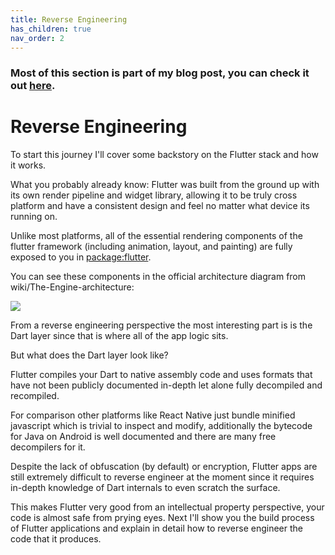 ```yaml
---
title: Reverse Engineering
has_children: true
nav_order: 2
---
```


### Most of this section is part of my blog post, you can check it out [here](https://blog.tst.sh/reverse-engineering-flutter-apps-part-1/).

# Reverse Engineering

To start this journey I'll cover some backstory on the Flutter stack and how it works.

What you probably already know: Flutter was built from the ground up with its own render pipeline and widget library,
allowing it to be truly cross platform and have a consistent design and feel no matter what device its running on.

Unlike most platforms, all of the essential rendering components of the flutter framework (including animation, layout,
and painting) are fully exposed to you in [package:flutter](https://github.com/flutter/flutter/tree/master/packages/flutter).

You can see these components in the official architecture diagram from wiki/The-Engine-architecture:

![](https://blog.tst.sh/content/images/2020/02/framework.png)

From a reverse engineering perspective the most interesting part is is the Dart layer since that is where all of the app
logic sits.

But what does the Dart layer look like?

Flutter compiles your Dart to native assembly code and uses formats that have not been publicly documented in-depth let
alone fully decompiled and recompiled.

For comparison other platforms like React Native just bundle minified javascript which is trivial to inspect and modify,
additionally the bytecode for Java on Android is well documented and there are many free decompilers for it.

Despite the lack of obfuscation (by default) or encryption, Flutter apps are still extremely difficult to reverse
engineer at the moment since it requires in-depth knowledge of Dart internals to even scratch the surface.

This makes Flutter very good from an intellectual property perspective, your code is almost safe from prying eyes.
Next I'll show you the build process of Flutter applications and explain in detail how to reverse engineer the code that
it produces.